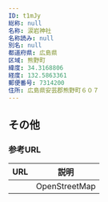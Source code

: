 ```yaml
---
ID: t1mJy
総称: null
名称: 涙岩神社
名称読み: null
別名: null
都道府県: 広島県
区域: 熊野町
緯度: 34.3168806
経度: 132.5863361
郵便番号: 7314200
住所: 広島県安芸郡熊野町６０７
---
```


## その他

### 参考URL

| URL | 説明          |
| --- | ------------- |
|     | OpenStreetMap |
